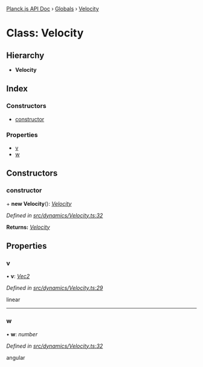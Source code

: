 [Planck.js API Doc](../README.md) › [Globals](../globals.md) › [Velocity](velocity.md)

# Class: Velocity

## Hierarchy

* **Velocity**

## Index

### Constructors

* [constructor](velocity.md#constructor)

### Properties

* [v](velocity.md#v)
* [w](velocity.md#w)

## Constructors

###  constructor

\+ **new Velocity**(): *[Velocity](velocity.md)*

*Defined in [src/dynamics/Velocity.ts:32](https://github.com/shakiba/planck.js/blob/b8c946c/src/dynamics/Velocity.ts#L32)*

**Returns:** *[Velocity](velocity.md)*

## Properties

###  v

• **v**: *[Vec2](vec2.md)*

*Defined in [src/dynamics/Velocity.ts:29](https://github.com/shakiba/planck.js/blob/b8c946c/src/dynamics/Velocity.ts#L29)*

linear

___

###  w

• **w**: *number*

*Defined in [src/dynamics/Velocity.ts:32](https://github.com/shakiba/planck.js/blob/b8c946c/src/dynamics/Velocity.ts#L32)*

angular
